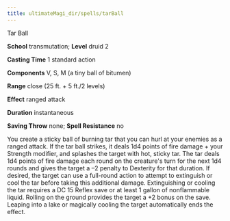 ```yaml
---
title: ultimateMagi_dir/spells/tarBall
---
```

Tar Ball

**School** transmutation; **Level** druid 2

**Casting Time** 1 standard action

**Components** V, S, M (a tiny ball of bitumen)

**Range** close (25 ft. + 5 ft./2 levels)

**Effect** ranged attack

**Duration** instantaneous

**Saving Throw** none; **Spell Resistance** no

You create a sticky ball of burning tar that you can hurl at your enemies as a ranged attack. If the tar ball strikes, it deals 1d4 points of fire damage + your Strength modifier, and splashes the target with hot, sticky tar. The tar deals 1d4 points of fire damage each round on the creature's turn for the next 1d4 rounds and gives the target a –2 penalty to Dexterity for that duration. If desired, the target can use a full-round action to attempt to extinguish or cool the tar before taking this additional damage. Extinguishing or cooling the tar requires a DC 15 Reflex save or at least 1 gallon of nonflammable liquid. Rolling on the ground provides the target a +2 bonus on the save. Leaping into a lake or magically cooling the target automatically ends the effect.

